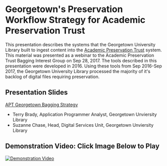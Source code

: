 # Georgetown's Preservation Workflow Strategy for Academic Preservation Trust

This presentation describes the systems that the Georgetown University Library built to ingest content into the [Academic Preservation Trust](http://aptrust.org/) system.  
This material was presented as a webinar to the Academic Preservation Trust Bagging Interest Group on Sep 28, 2017.
The tools described in this presentation were developed in 2016.  Using these tools from Sep 2016-Sep 2017, the Georgetown University Library processed the majority of it's backlog of digital files requiring preservation.

## Presentation Slides
[APT Georgetown Bagging Strategy](https://docs.google.com/presentation/d/e/2PACX-1vQa6qObo617BtslVo6AxutjZ6duHyp0UluFuURw5_sHIHTDP54KH1t8nCcjayn9CAXRNyj-TkwE5Xc5/pub?start=false&loop=false&delayms=3000)

* Terry Brady, Application Programmer Analyst, Georgetown Unviersity Library
* Suzanne Chase, Head, Digital Services Unit, Georgetown Unviersity Library

## Demonstration Video: Click Image Below to Play
[![Demonstration Video](https://img.youtube.com/vi/EnXVI9rCxdM/0.jpg)](https://youtu.be/ttps://youtu.be/EnXVI9rCxdM)
